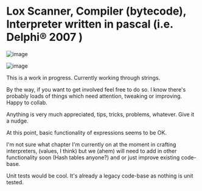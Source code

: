 # Lox Scanner, Compiler (bytecode), Interpreter written in pascal (i.e. Delphi® 2007 )

![image](https://github.com/derekdogg/Lox_Scanner/assets/135413966/13a6910e-09de-486d-85d5-9d581a90dada)


![image](https://github.com/derekdogg/Lox_Scanner/assets/135413966/5a03c78b-1e90-42c4-b795-5fb2f1cd62c5)


This is a work in progress. Currently working through strings.

By the way, if you want to get involved feel free to do so. I know there's probably loads of things which need attention, tweaking or improving. Happy to collab. 

Anything is very much appreciated, tips, tricks, problems, whatever. Give it a nudge.

At this point, basic functionality of expressions seems to be OK. 

I'm not sure what chapter I'm currently on at the moment in crafting interpreters, (values, I think) but we (ahem) will need to add in other functionality soon (Hash tables anyone?) and or just improve 
existing code-base.

Unit tests would be cool. It's already a legacy code-base as nothing is unit tested.
